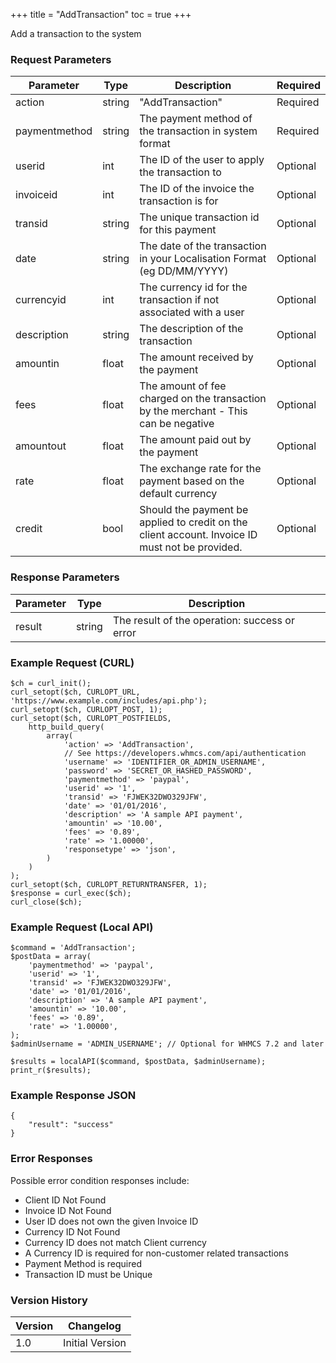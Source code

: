+++
title = "AddTransaction"
toc = true
+++

Add a transaction to the system

### Request Parameters

| Parameter | Type | Description | Required |
| --------- | ---- | ----------- | -------- |
| action | string | "AddTransaction" | Required |
| paymentmethod | string | The payment method of the transaction in system format | Required |
| userid | int | The ID of the user to apply the transaction to | Optional |
| invoiceid | int | The ID of the invoice the transaction is for | Optional |
| transid | string | The unique transaction id for this payment | Optional |
| date | string | The date of the transaction in your Localisation Format (eg DD/MM/YYYY) | Optional |
| currencyid | int | The currency id for the transaction if not associated with a user | Optional |
| description | string | The description of the transaction | Optional |
| amountin | float | The amount received by the payment | Optional |
| fees | float | The amount of fee charged on the transaction by the merchant - This can be negative | Optional |
| amountout | float | The amount paid out by the payment | Optional |
| rate | float | The exchange rate for the payment based on the default currency | Optional |
| credit | bool | Should the payment be applied to credit on the client account. Invoice ID must not be provided. | Optional |

### Response Parameters

| Parameter | Type | Description |
| --------- | ---- | ----------- |
| result | string | The result of the operation: success or error |


### Example Request (CURL)

```
$ch = curl_init();
curl_setopt($ch, CURLOPT_URL, 'https://www.example.com/includes/api.php');
curl_setopt($ch, CURLOPT_POST, 1);
curl_setopt($ch, CURLOPT_POSTFIELDS,
    http_build_query(
        array(
            'action' => 'AddTransaction',
            // See https://developers.whmcs.com/api/authentication
            'username' => 'IDENTIFIER_OR_ADMIN_USERNAME',
            'password' => 'SECRET_OR_HASHED_PASSWORD',
            'paymentmethod' => 'paypal',
            'userid' => '1',
            'transid' => 'FJWEK32DWO329JFW',
            'date' => '01/01/2016',
            'description' => 'A sample API payment',
            'amountin' => '10.00',
            'fees' => '0.89',
            'rate' => '1.00000',
            'responsetype' => 'json',
        )
    )
);
curl_setopt($ch, CURLOPT_RETURNTRANSFER, 1);
$response = curl_exec($ch);
curl_close($ch);
```


### Example Request (Local API)

```
$command = 'AddTransaction';
$postData = array(
    'paymentmethod' => 'paypal',
    'userid' => '1',
    'transid' => 'FJWEK32DWO329JFW',
    'date' => '01/01/2016',
    'description' => 'A sample API payment',
    'amountin' => '10.00',
    'fees' => '0.89',
    'rate' => '1.00000',
);
$adminUsername = 'ADMIN_USERNAME'; // Optional for WHMCS 7.2 and later

$results = localAPI($command, $postData, $adminUsername);
print_r($results);
```


### Example Response JSON

```
{
    "result": "success"
}
```


### Error Responses

Possible error condition responses include:

* Client ID Not Found
* Invoice ID Not Found
* User ID does not own the given Invoice ID
* Currency ID Not Found
* Currency ID does not match Client currency
* A Currency ID is required for non-customer related transactions
* Payment Method is required
* Transaction ID must be Unique


### Version History

| Version | Changelog |
| ------- | --------- |
| 1.0 | Initial Version |
